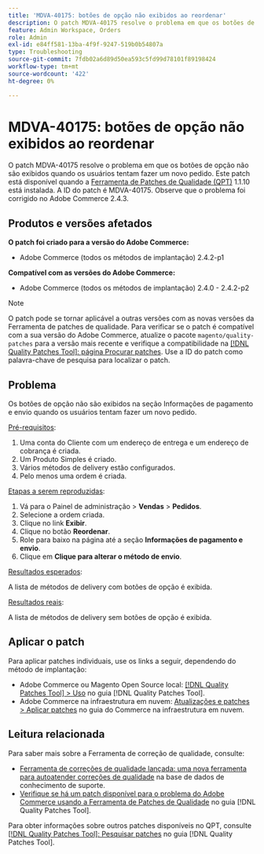 ```yaml
---
title: 'MDVA-40175: botões de opção não exibidos ao reordenar'
description: O patch MDVA-40175 resolve o problema em que os botões de opção não são exibidos quando os usuários tentam fazer um novo pedido. Este patch está disponível quando a [Ferramenta de correções de qualidade (QPT)](https://experienceleague.adobe.com/pt-br/docs/commerce-operations/tools/quality-patches-tool/quality-patches-tool-to-self-serve-quality-patches) 1.1.10 está instalada. A ID do patch é MDVA-40175. Observe que o problema foi corrigido no Adobe Commerce 2.4.3.
feature: Admin Workspace, Orders
role: Admin
exl-id: e84ff581-13ba-4f9f-9247-519b0b54807a
type: Troubleshooting
source-git-commit: 7fdb02a6d89d50ea593c5fd99d78101f89198424
workflow-type: tm+mt
source-wordcount: '422'
ht-degree: 0%

---
```


# MDVA-40175: botões de opção não exibidos ao reordenar

O patch MDVA-40175 resolve o problema em que os botões de opção não são exibidos quando os usuários tentam fazer um novo pedido. Este patch está disponível quando a [Ferramenta de Patches de Qualidade (QPT)](https://experienceleague.adobe.com/pt-br/docs/commerce-operations/tools/quality-patches-tool/quality-patches-tool-to-self-serve-quality-patches) 1.1.10 está instalada. A ID do patch é MDVA-40175. Observe que o problema foi corrigido no Adobe Commerce 2.4.3.

## Produtos e versões afetados

**O patch foi criado para a versão do Adobe Commerce:**

* Adobe Commerce (todos os métodos de implantação) 2.4.2-p1

**Compatível com as versões do Adobe Commerce:**

* Adobe Commerce (todos os métodos de implantação) 2.4.0 - 2.4.2-p2

>[!NOTE]
>
>O patch pode se tornar aplicável a outras versões com as novas versões da Ferramenta de patches de qualidade. Para verificar se o patch é compatível com a sua versão do Adobe Commerce, atualize o pacote `magento/quality-patches` para a versão mais recente e verifique a compatibilidade na [[!DNL Quality Patches Tool]: página Procurar patches](https://experienceleague.adobe.com/pt-br/docs/commerce-operations/tools/quality-patches-tool/quality-patches-tool-to-self-serve-quality-patches). Use a ID do patch como palavra-chave de pesquisa para localizar o patch.

## Problema

Os botões de opção não são exibidos na seção Informações de pagamento e envio quando os usuários tentam fazer um novo pedido.

<u>Pré-requisitos</u>:

1. Uma conta do Cliente com um endereço de entrega e um endereço de cobrança é criada.
1. Um Produto Simples é criado.
1. Vários métodos de delivery estão configurados.
1. Pelo menos uma ordem é criada.

<u>Etapas a serem reproduzidas</u>:

1. Vá para o Painel de administração > **Vendas** > **Pedidos**.
1. Selecione a ordem criada.
1. Clique no link **Exibir**.
1. Clique no botão **Reordenar**.
1. Role para baixo na página até a seção **Informações de pagamento e envio**.
1. Clique em **Clique para alterar o método de envio**.

<u>Resultados esperados</u>:

A lista de métodos de delivery com botões de opção é exibida.

<u>Resultados reais</u>:

A lista de métodos de delivery sem botões de opção é exibida.

## Aplicar o patch

Para aplicar patches individuais, use os links a seguir, dependendo do método de implantação:

* Adobe Commerce ou Magento Open Source local: [[!DNL Quality Patches Tool] > Uso](/help/tools/quality-patches-tool/usage.md) no guia [!DNL Quality Patches Tool].
* Adobe Commerce na infraestrutura em nuvem: [Atualizações e patches > Aplicar patches](https://experienceleague.adobe.com/docs/commerce-cloud-service/user-guide/develop/upgrade/apply-patches.html?lang=pt-BR) no guia do Commerce na infraestrutura em nuvem.

## Leitura relacionada

Para saber mais sobre a Ferramenta de correção de qualidade, consulte:

* [Ferramenta de correções de qualidade lançada: uma nova ferramenta para autoatender correções de qualidade](https://experienceleague.adobe.com/pt-br/docs/commerce-operations/tools/quality-patches-tool/quality-patches-tool-to-self-serve-quality-patches) na base de dados de conhecimento de suporte.
* [Verifique se há um patch disponível para o problema do Adobe Commerce usando a Ferramenta de Patches de Qualidade](/help/tools/quality-patches-tool/patches-available-in-qpt/check-patch-for-magento-issue-with-magento-quality-patches.md) no guia [!DNL Quality Patches Tool].

Para obter informações sobre outros patches disponíveis no QPT, consulte [[!DNL Quality Patches Tool]: Pesquisar patches](https://experienceleague.adobe.com/tools/commerce-quality-patches/index.html?lang=pt-BR) no guia [!DNL Quality Patches Tool].
